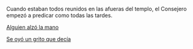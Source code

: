 Cuando estaban todos reunidos en las afueras del templo, el Consejero empezó a predicar como todas
las tardes.

[Alguien alzó la mano](manos/manoArriba.md)

[Se oyó un grito que decía ](grito/grito.md)

